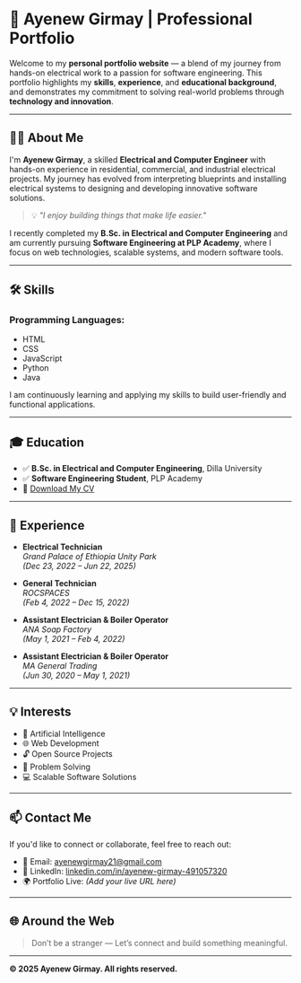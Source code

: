 # 💼 Ayenew Girmay | Professional Portfolio

Welcome to my **personal portfolio website** — a blend of my journey from hands-on electrical work to a passion for software engineering. This portfolio highlights my **skills**, **experience**, and **educational background**, and demonstrates my commitment to solving real-world problems through **technology and innovation**.

---

## 👨‍🔧 About Me

I'm **Ayenew Girmay**, a skilled **Electrical and Computer Engineer** with hands-on experience in residential, commercial, and industrial electrical projects. My journey has evolved from interpreting blueprints and installing electrical systems to designing and developing innovative software solutions.

> 💡 *"I enjoy building things that make life easier."*

I recently completed my **B.Sc. in Electrical and Computer Engineering** and am currently pursuing **Software Engineering at PLP Academy**, where I focus on web technologies, scalable systems, and modern software tools.

---

## 🛠 Skills

### Programming Languages:
- HTML  
- CSS  
- JavaScript  
- Python  
- Java  

I am continuously learning and applying my skills to build user-friendly and functional applications.

---

## 🎓 Education

- ✅ **B.Sc. in Electrical and Computer Engineering**, Dilla University  
- ✅ **Software Engineering Student**, PLP Academy  
- 📄 [Download My CV](cv.pdf)

---

## 🧰 Experience

- **Electrical Technician**  
  *Grand Palace of Ethiopia Unity Park*  
  *(Dec 23, 2022 – Jun 22, 2025)*

- **General Technician**  
  *ROCSPACES*  
  *(Feb 4, 2022 – Dec 15, 2022)*

- **Assistant Electrician & Boiler Operator**  
  *ANA Soap Factory*  
  *(May 1, 2021 – Feb 4, 2022)*

- **Assistant Electrician & Boiler Operator**  
  *MA General Trading*  
  *(Jun 30, 2020 – May 1, 2021)*

---

## 💡 Interests

- 🤖 Artificial Intelligence  
- 🌐 Web Development  
- 🔓 Open Source Projects  
- 🧩 Problem Solving  
- 💻 Scalable Software Solutions  

---

## 📫 Contact Me

If you'd like to connect or collaborate, feel free to reach out:

- 📧 Email: [ayenewgirmay21@gmail.com](mailto:ayenewgirmay21@gmail.com)  
- 💼 LinkedIn: [linkedin.com/in/ayenew-girmay-491057320](http://www.linkedin.com/in/ayenew-girmay-491057320)  
- 🌍 Portfolio Live: *(Add your live URL here)*  

---

## 🌐 Around the Web

> Don’t be a stranger — Let’s connect and build something meaningful.

---

**© 2025 Ayenew Girmay. All rights reserved.**

